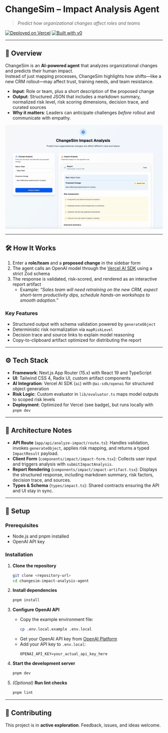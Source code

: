 # ChangeSim – Impact Analysis Agent  

> *Predict how organizational changes affect roles and teams*  

[![Deployed on Vercel](https://img.shields.io/badge/Deployed%20on-Vercel-black?style=for-the-badge&logo=vercel)](https://vercel.com/ppenasb-5242s-projects/v0-project1)
[![Built with v0](https://img.shields.io/badge/Built%20with-v0.app-black?style=for-the-badge)](https://v0.app/chat/projects/mBdJcC3KTRJ)

---

## 📖 Overview  

ChangeSim is an **AI-powered agent** that analyzes organizational changes and predicts their human impact.  
Instead of just mapping processes, ChangeSim highlights how shifts—like a new CRM rollout—may affect trust, training needs, and team resistance.  

- **Input**: Role or team, plus a short description of the proposed change  
- **Output**: Structured JSON that includes a markdown summary, normalized risk level, risk scoring dimensions, decision trace, and curated sources  
- **Why it matters**: Leaders can anticipate challenges *before* rollout and communicate with empathy.  

[![Watch the demo](./thumbnail.png)](./demo.mp4)

---

## 🛠️ How It Works  

1. Enter a **role/team** and a **proposed change** in the sidebar form  
2. The agent calls an OpenAI model through the [Vercel AI SDK](https://ai-sdk.dev/) using a strict Zod schema  
3. The response is validated, risk-scored, and rendered as an interactive report artifact  
   - Example: *“Sales team will need retraining on the new CRM, expect short-term productivity dips, schedule hands-on workshops to smooth adoption.”*  

### Key Features
- Structured output with schema validation powered by `generateObject`
- Deterministic risk normalization via `mapRiskLevel`
- Decision trace and source links to explain model reasoning
- Copy-to-clipboard artifact optimized for distributing the report

---

## ⚙️ Tech Stack  

- **Framework**: Next.js App Router (15.x) with React 19 and TypeScript  
- **UI**: Tailwind CSS 4, Radix UI, custom artifact components  
- **AI Integration**: Vercel AI SDK (`ai`) with `@ai-sdk/openai` for structured object generation  
- **Risk Logic**: Custom evaluator in `lib/evaluator.ts` maps model outputs to scoped risk levels  
- **Deployment**: Optimized for Vercel (see badge), but runs locally with `pnpm dev`  

---

## 🧠 Architecture Notes

- **API Route** (`app/api/analyze-impact/route.ts`): Handles validation, invokes `generateObject`, applies risk mapping, and returns a typed `ImpactResult` payload.  
- **Client Form** (`components/impact/impact-form.tsx`): Collects user input and triggers analysis with `submitImpactAnalysis`.  
- **Report Rendering** (`components/impact/impact-artifact.tsx`): Displays the structured response, including markdown summary, risk factors, decision trace, and sources.  
- **Types & Schema** (`types/impact.ts`): Shared contracts ensuring the API and UI stay in sync.  

---

## 🚀 Setup

### Prerequisites
- Node.js and pnpm installed
- OpenAI API key

### Installation

1. **Clone the repository**
   ```bash
   git clone <repository-url>
   cd changesim-impact-analysis-agent
   ```

2. **Install dependencies**
   ```bash
   pnpm install
   ```

3. **Configure OpenAI API**
   - Copy the example environment file:
     ```bash
     cp .env.local.example .env.local
     ```
   - Get your OpenAI API key from [OpenAI Platform](https://platform.openai.com/api-keys)
   - Add your API key to `.env.local`:
     ```
     OPENAI_API_KEY=your_actual_api_key_here
     ```

4. **Start the development server**
   ```bash
   pnpm dev
   ```

5. *(Optional)* **Run lint checks**
   ```bash
   pnpm lint
   ```

---

## 🤝 Contributing

This project is in **active exploration**. Feedback, issues, and ideas welcome.  
